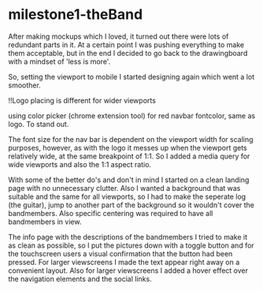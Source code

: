 
# milestone1-theBand

After making mockups which I loved, it turned out there were lots of redundant parts in it. At a certain point I was pushing everything to make them acceptable, but in the end I decided to go back to the drawingboard with a mindset of 'less is more'.

So, setting the viewport to mobile I started designing again which went a lot smoother.


!!Logo placing is different for wider viewports

using color picker (chrome extension tool) for red navbar fontcolor, same as logo. To stand out.



The font size for the nav bar is dependent on the viewport width for scaling purposes, however, as with the logo it messes up when the viewport gets relatively wide, at the same breakpoint of 1:1. So I added a media query for wide viewports and also the 1:1 aspect ratio.

With some of the better do's and don't in mind I started on a clean landing 
page with no unnecessary clutter.
Also I wanted a background that was suitable and the same for all viewports, so I had to make the seperate log (the guitar), jump to another part of the background so it wouldn't cover the bandmembers. Also specific centering was required to have all bandmembers in view.

The info page with the descriptions of the bandmembers I tried to make it as clean as possible, so I put the pictures down with a toggle button and for the touchscreen users a visual confirmation  that the button had been pressed. For larger viewscreens I made the text appear right away on a  convenient layout. Also for larger viewscreens I added a hover effect over the navigation elements and the social links.
 
 
 
